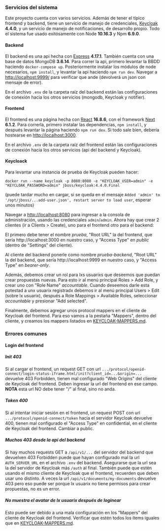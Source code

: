 ### Servicios del sistema
Este proyecto cuenta con varios servicios. Además de tener el típico frontend y backend, tiene un servicio de manejo de credenciales, [Keycloak](https://www.keycloak.org/) **4.4.0**, y un servicio de manejo de notificaciones, de desarrollo propio. Todo el sistema fue usado exitósamente con Node **10.16.3** y Npm **6.9.0**.

#### Backend
El backend es una api hecha con [Express](https://expressjs.com/) **4.17.1**. También cuenta con una base de datos MongoDB **3.6.14**. Para correr la api, primero levantar la BBDD haciendo `docker-compose up`. Posteriormente instalar los módulos de node necesarios, `npm install`, y levantar la api haciendo `npm run dev`. Navegar a [http://localhost:9999/](http://localhost:9999/) para verificar que ande (devolverá un json con mensaje de error).

En el archivo `.env` de la carpeta raíz del backend están las configuraciones de conexión hacia los otros servicios (mongodb, Keycloak y notifier).

#### Frontend
El frontend es una página hecha con [React](https://reactjs.org/) **16.8.6**, con el framework [Next](https://nextjs.org/) **6.1.2**. Para correrla, primero instalar las dependencias, `npm install`, y después levantar la página haciendo `npm run dev`. Si todo sale bien, debería hostearse en [http://localhost:3000](http://localhost:3000).

En el archivo `.env` de la carpeta raíz del frontend están las configuraciones de conexión hacia los otros servicios (api del backend y Keycloak).

#### Keycloack
Para levantar una instancia de prueba de Keycloak pueden hacer:

`docker run --name keycloak -p 8080:8080 -e "KEYCLOAK_USER=admin" -e "KEYCLOAK_PASSWORD=admin" jboss/keycloak:4.4.0.Final`

(puede tardar mucho en cargar, si se queda en el mensaje `Added 'admin' to '/opt/jboss/...add-user.json', restart server to load user`, esperar unos minutos)

Navegar a [http://localhost:8080](http://localhost:8080) para ingresar a la consola de administración, usando las credenciales `admin`/`admin`. Ahora hay que crear 2 clientes (ir a Clients > Create), uno para el frontend otro para el backend:

El primero debe tener el nombre *prueba*, "Root URL" la del frontend, que sería http://localhost:3000 en nuestro caso, y "Access Type" en *public* (dentro de "Settings" del cliente).

Al cliente del backend ponerle como nombre *prueba-backend*, "Root URL" la del backend, que sería http://localhost:9999 en nuestro caso, y "Access Type" en *bearer-only*.

Además, debemos crear un rol para lxs usuarixs que deseemos que puedan crear propuestas nuevas. Para esto ir al menú principal Roles > Add Role, y crear uno con "Role Name" *accountable*. Cuando deseemos darle esta potestad a unx usuarix registradx debemos ir al menú principal Users > Edit (sobre lx usuarix), después a Role Mappings > Available Roles, seleccionar *accountable* y presionar "Add selected".

Finalmente, debemos agregar unos protocol mappers en el cliente de Keycloak del frontend. Para eso vamos a la pestaña "Mappers", dentro del cliente, y creamos los mappers listados en [KEYCLOAK-MAPPERS.md](KEYCLOAK-MAPPERS.md).

### Errores comunes
#### Login del frontend
##### Init 403
Si al cargar el frontend, un request GET con url `.../protocol/openid-connect/login-status-iframe.html/init?client_id=...&origin=...` devuelve 403 Forbidden, tienen mal configurado "Web Origins" del cliente de Keycloak del frontend. Deben ingresar la url del frontend en ese campo. **NOTA** esta url NO debe tener "/" al final, sino no anda.

##### Token 400
Si al intentar iniciar sesión en el frontend, un request POST con url `.../protocol/openid-connect/token` hacia el servidor Keycloak devuelve 400, tienen mal configurado el "Access Type" en confidential, en el cliente de Keycloak del frontend. Cambiar a public.

##### Muchos 403 desde la api del backend
Si hay muchos requests GET a `/api/v1/...` del servidor del backend que devuelven 403 Forbidden puede que hayan configurado mal la url `AUTH_SERVER_URL` en el archivo `.env` del backend. Asegurarse que la url sea la del servidor de Keycloak más `/auth` al final. También puede que estén usando el mismo cliente de Keycloak que el frontend, recuerden que deben usar uno distinto. A veces la url `/api/v1/documents/my-documents` devuelve 403 pero eso puede ser porque lx usuarix no tiene permisos para crear propuestas, no es un error.

##### No muestra el avatar de lx usuarix después de loginear
Esto puede ser debido a una mala configuración en los "Mappers" del cliente de Keycloak del frontend. Verificar que estén todos los ítems iguales que en [KEYCLOAK-MAPPERS.md](KEYCLOAK-MAPPERS.md).
